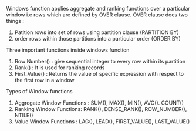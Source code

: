 Windows function applies aggregate and ranking functions over a particular window i.e rows which are defined by OVER clause. OVER clause does two things : 

1. Patition rows into set of rows using partition clause (PARTITION BY)
2. order rows within those partitions into a particular order (ORDER BY)

Three important functions inside windows function

1. Row Number() : give sequential integer to every row within its partition
2. Rank() : It is used for ranking records
3. First_Value() : Returns the value of specific expression with respect to the first row in a window


Types of Window functions
1. Aggregate Window Functions : SUM(), MAX(), MIN(), AVG(). COUNT()
2. Ranking Window Functions: RANK(), DENSE_RANK(), ROW_NUMBER(), NTILE()
3. Value Window Functions : LAG(), LEAD(), FIRST_VALUE(), LAST_VALUE()


